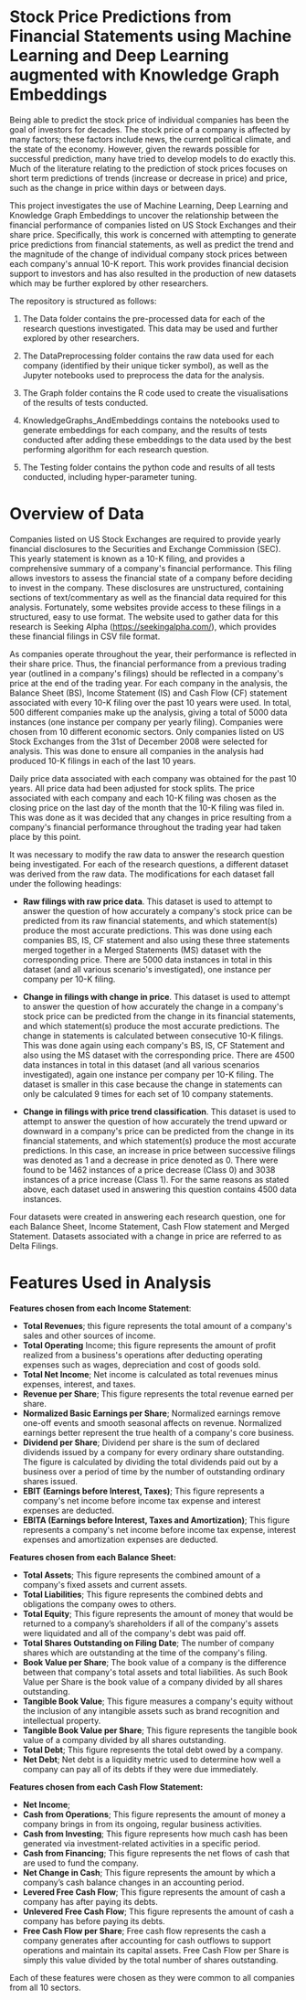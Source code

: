 # Stock Price Predictions from Financial Statements using Machine Learning and Deep Learning augmented with Knowledge Graph Embeddings


Being able to predict the stock price of individual companies has been the goal of investors for decades. The stock price of a company is affected by many factors; these factors include news, the current political climate, and the state of the economy. However, given the rewards possible for successful prediction, many have tried to develop models to do exactly this. Much of the literature relating to the prediction of stock prices focuses on short term predictions of trends (increase or decrease in price) and price, such as the change in price within days or between days.

This project investigates the use of Machine Learning, Deep Learning and Knowledge Graph Embeddings to uncover the relationship between the financial performance of companies listed on US Stock Exchanges and their share price. Specifically, this work is concerned with attempting to generate price predictions from financial statements, as well as predict the trend and the magnitude of the change of individual company stock prices between each company's annual 10-K report. This work provides financial decision support to investors and has also resulted in the production of new datasets which may be further explored by other researchers. 

The repository is structured as follows:

1. The Data folder contains the pre-processed data for each of the research questions investigated. This data may be used and further explored by other researchers.

2. The DataPreprocessing folder contains the raw data used for each company (identified by their unique ticker symbol), as well as the Jupyter notebooks used to preprocess the data for the analysis.

3. The Graph folder contains the R code used to create the visualisations of the results of tests conducted.

4. KnowledgeGraphs_AndEmbeddings contains the notebooks used to generate embeddings for each company, and the results of tests conducted after adding these embeddings to the data used by the best performing algorithm for each research question.

5. The Testing folder contains the python code and results of all tests conducted, including hyper-parameter tuning. 

# Overview of Data 
Companies listed on US Stock Exchanges are required to provide yearly financial disclosures to the Securities and Exchange Commission (SEC). This yearly statement is known as a 10-K filing, and provides a comprehensive summary of a company's financial performance. This filing allows investors to assess the financial state of a company before deciding to invest in the company. These disclosures are unstructured, containing sections of text/commentary as well as the financial data required for this analysis. Fortunately, some websites provide access to these filings in a structured, easy to use format. The website used to gather data for this research is Seeking Alpha (https://seekingalpha.com/), which provides these financial filings in CSV file format.

As companies operate throughout the year, their performance is reflected in their share price. Thus, the financial performance from a previous trading year (outlined in a company's filings) should be reflected in a company's price at the end of the trading year. 
For each company in the analysis, the Balance Sheet (BS), Income Statement (IS) and Cash Flow (CF) statement associated with every 10-K filing over the past 10 years were used. In total, 500 different companies make up the analysis, giving a total of 5000 data instances (one instance per company per yearly filing). Companies were chosen from 10 different economic sectors. Only companies listed on US Stock Exchanges from the 31st of December 2008 were selected for analysis. This was done to ensure all companies in the analysis had produced 10-K filings in each of the last 10 years.

Daily price data associated with each company was obtained for the past 10 years. All price data had been adjusted for stock splits. The price associated with each company and each 10-K filing was chosen as the closing price on the last day of the month that the 10-K filing was filed in. This was done as it was decided that any changes in price resulting from a company's financial performance throughout the trading year had taken place by this point.

It was necessary to modify the raw data to answer the research question being investigated. For each of the research questions, a different dataset was derived from the raw data. The modifications for each dataset fall under the following headings:

* **Raw filings with raw price data**. This dataset is used to attempt to answer the question of how accurately a company's stock price can be predicted from its raw financial statements, and which statement(s) produce the most accurate predictions. This was done using each companies BS, IS, CF statement and also using these three statements merged together in a Merged Statements (MS) dataset with the corresponding price. There are 5000 data instances in total in this dataset (and all various scenario's investigated), one instance per company per 10-K filing. 

* **Change in filings with change in price**. This dataset is used to attempt to answer the question of how accurately the change in a company's stock price can be predicted from the change in its financial statements, and which statement(s) produce the most accurate predictions. The change in statements is calculated between consecutive 10-K filings. This was done again using each company's BS, IS, CF Statement and also using the MS dataset with the corresponding price. There are 4500 data instances in total in this dataset (and all various scenarios investigated), again one instance per company per 10-K filing. The dataset is smaller in this case because the change in statements can only be calculated 9 times for each set of 10 company statements. 

* **Change in filings with price trend classification**. This dataset is used to attempt to answer the question of how accurately the trend upward or downward in a company's price can be predicted from the change in its financial statements, and which statement(s) produce the most accurate predictions. In this case, an increase in price between successive filings was denoted as 1 and a decrease in price denoted as 0. There were found to be 1462 instances of a price decrease (Class 0) and 3038 instances of a price increase (Class 1). For the same reasons as stated above, each dataset used in answering this question contains 4500 data instances. 
 
Four datasets were created in answering each research question, one for each Balance Sheet, Income Statement, Cash Flow statement and Merged Statement. Datasets associated with a change in price are referred to as Delta Filings.

# Features Used in Analysis
**Features chosen from each Income Statement**:
- **Total Revenues**; this figure represents the total amount of a company's sales and other sources of income.
- **Total Operating** Income; this figure represents the amount of profit realized from a business's operations after deducting operating expenses such as wages, depreciation and cost of goods sold.
- **Total Net Income**; Net income is calculated as total revenues minus expenses, interest, and taxes.
- **Revenue per Share**; This figure represents the total revenue earned per share.
- **Normalized Basic Earnings per Share**; Normalized earnings remove one-off events and smooth seasonal affects on revenue. Normalized earnings better represent the true health of a company's core business.
- **Dividend per Share**; Dividend per share is the sum of declared dividends issued by a company for every ordinary share outstanding. The figure is calculated by dividing the total dividends paid out by a business over a period of time by the number of outstanding ordinary shares issued.
- **EBIT (Earnings before Interest, Taxes)**; This figure represents a company's net income before income tax expense and interest expenses are deducted. 
- **EBITA (Earnings before Interest, Taxes and Amortization)**; This figure represents a company's net income before income tax expense, interest expenses and amortization expenses are deducted. 


**Features chosen from each Balance Sheet:**
- **Total Assets**; This figure represents the combined amount of a company's fixed assets and current assets.
- **Total Liabilities**; This figure represents the combined debts and obligations the company owes to others.
- **Total Equity**; This figure represents the amount of money that would be returned to a company’s shareholders if all of the company's assets were liquidated and all of the company's debt was paid off.
- **Total Shares Outstanding on Filing Date**; The number of company shares which are outstanding at the time of the company's filing.
- **Book Value per Share**; The book value of a company is the difference between that company's total assets and total liabilities. As such Book Value per Share is the book value of a company divided by all shares outstanding.
- **Tangible Book Value**; This figure measures a company's equity without the inclusion of any intangible assets such as brand recognition and intellectual property.
- **Tangible Book Value per Share**; This figure represents the tangible book value of a company divided by all shares outstanding.
- **Total Debt**; This figure represents the total debt owed by a company.
- **Net Debt**; Net debt is a liquidity metric used to determine how well a company can pay all of its debts if they were due immediately.

**Features chosen from each Cash Flow Statement:**
- **Net Income**; 
- **Cash from Operations**; This figure represents the amount of money a company brings in from its ongoing, regular business activities.
- **Cash from Investing**; This figure represents how much cash has been generated via investment-related activities in a specific period.
- **Cash from Financing**; This figure represents the net flows of cash that are used to fund the company.
- **Net Change in Cash**; This figure represents the amount by which a company’s cash balance changes in an accounting period.
- **Levered Free Cash Flow**; This figure represents the amount of cash a company has after paying its debts.
- **Unlevered Free Cash Flow**; This figure represents the amount of cash a company has before paying its debts.
- **Free Cash Flow per Share**; Free cash flow represents the cash a company generates after accounting for cash outflows to support operations and maintain its capital assets. Free Cash Flow per Share is simply this value divided by the total number of shares outstanding.


Each of these features were chosen as they were common to all companies from all 10 sectors. 
